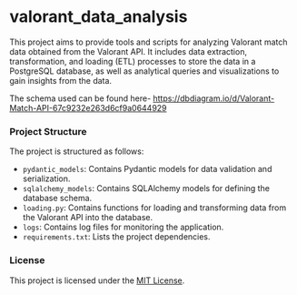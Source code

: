 # valorant_data_analysis

This project aims to provide tools and scripts for analyzing Valorant match data obtained from the Valorant API. It includes data extraction, transformation, and loading (ETL) processes to store the data in a PostgreSQL database, as well as analytical queries and visualizations to gain insights from the data.

The schema used can be found here- https://dbdiagram.io/d/Valorant-Match-API-67c9232e263d6cf9a0644929

### Project Structure

The project is structured as follows:

-   `pydantic_models`: Contains Pydantic models for data validation and serialization.
-   `sqlalchemy_models`: Contains SQLAlchemy models for defining the database schema.
-   `loading.py`: Contains functions for loading and transforming data from the Valorant API into the database.
-   `logs`: Contains log files for monitoring the application.
-   `requirements.txt`: Lists the project dependencies.

### License

This project is licensed under the [MIT License](LICENSE).
